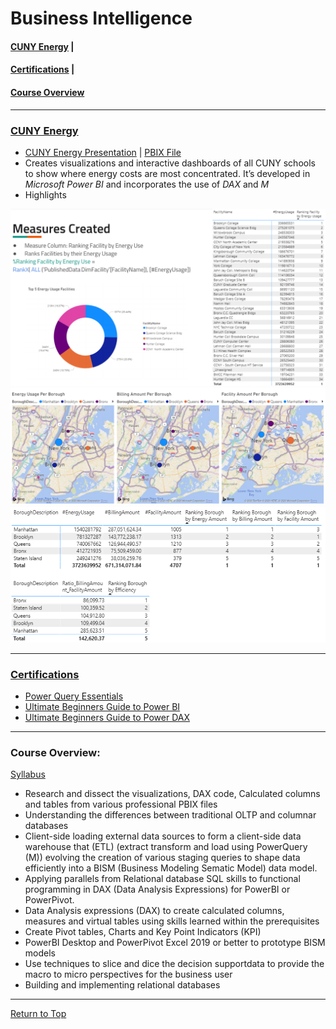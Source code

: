 # Business Intelligence<a name="TOP"></a>

#### [CUNY Energy](#CUNY_ENERGY) |
#### [Certifications](#Certifications) |
#### [Course Overview](#overview)
___
### [CUNY Energy](https://github.com/eng-jonathan/Business_Intelligence/tree/main/CUNY%20Energy)<a name="CUNY_ENERGY"></a>
* [CUNY Energy Presentation](https://github.com/eng-jonathan/Business_Intelligence/blob/main/CUNY%20Energy/CUNY%20Energy%20Presentation.pdf) | [PBIX File](https://github.com/eng-jonathan/Business_Intelligence/blob/main/CUNY%20Energy/CUNY%20Energy%20PBIX.pbix) 
* Creates visualizations and interactive dashboards of all CUNY schools to show where energy costs are most concentrated. It’s developed in *Microsoft Power BI* and incorporates the use of *DAX* and *M*
* Highlights

<img src = "Images/cunyenergy_image01.png" width = "750"><img src = "Images/cunyenergy_image03.png" width = "750"><img src = "Images/cunyenergy_image04.png" width = "750">
___ 
### [Certifications](https://github.com/eng-jonathan/Business_Intelligence/tree/main/certifications)<a name="Certifications"></a>
* [Power Query Essentials](https://github.com/eng-jonathan/Business_Intelligence/blob/main/certifications/Power_Query_Essentials.pdf)
* [Ultimate Beginners Guide to Power BI](https://github.com/eng-jonathan/Business_Intelligence/blob/main/certifications/Ultimate_Beginners_Guide_to_Power_BI.pdf)
* [Ultimate Beginners Guide to Power DAX](https://github.com/eng-jonathan/Business_Intelligence/blob/main/certifications/Ultimate_Beginners_Guide_to_DAX.pdf)
___
### Course Overview:<a name="overview"></a>
[Syllabus](https://github.com/eng-jonathan/Business_Intelligence/blob/main/syllabus/syllabus.pdf)
* Research and dissect the visualizations, DAX code, Calculated columns and tables from various professional PBIX files
* Understanding the differences between traditional OLTP and columnar databases
* Client-side loading external data sources to form a client-side data warehouse that (ETL) (extract transform and load using PowerQuery (M)) evolving the creation of various staging queries to shape data efficiently into a BISM (Business Modeling Sematic Model) data model.
* Applying parallels from Relational database SQL skills to functional programming in DAX (Data Analysis Expressions) for PowerBI or PowerPivot.
* Data Analysis expressions (DAX) to create calculated columns, measures and virtual tables using skills learned within the prerequisites
* Create Pivot tables, Charts and Key Point Indicators (KPI)
* PowerBI Desktop and PowerPivot Excel 2019 or better to prototype BISM models
* Use techniques to slice and dice the decision supportdata to provide the macro to micro perspectives for the business user
* Building and implementing relational databases
___

[Return to Top](#TOP)
